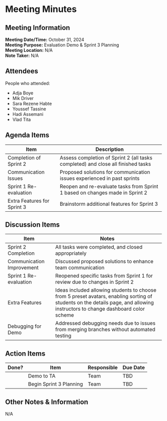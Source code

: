 # Meeting Minutes
## Meeting Information
**Meeting Date/Time:** October 31, 2024  
**Meeting Purpose:** Evaluation Demo & Sprint 3 Planning  
**Meeting Location:** N/A  
**Note Taker:** N/A  

## Attendees
People who attended:
- Adja Boye
- Mik Driver
- Sara Rezene Habte
- Youssef Tassine
- Hadi Assemani
- Vlad Tita

## Agenda Items

Item | Description
---- | ----
Completion of Sprint 2 | Assess completion of Sprint 2 (all tasks completed) and close all finished tasks
Communication Issues | Proposed solutions for communication issues experienced in past sprints
Sprint 1 Re-evaluation | Reopen and re-evaluate tasks from Sprint 1 based on changes made in Sprint 2
Extra Features for Sprint 3 | Brainstorm additional features for Sprint 3

## Discussion Items
Item | Notes |
---- | ---- |
Sprint 2 Completion | All tasks were completed, and closed appropriately |
Communication Improvement | Discussed proposed solutions to enhance team communication |
Sprint 1 Re-evaluation | Reopened specific tasks from Sprint 1 for review due to changes in Sprint 2 |
Extra Features | Ideas included allowing students to choose from 5 preset avatars, enabling sorting of students on the details page, and allowing instructors to change dashboard color scheme |
Debugging for Demo | Addressed debugging needs due to issues from merging branches without automated testing |

## Action Items
| Done? | Item | Responsible | Due Date |
| ---- | ---- | ---- | ---- |
| | Demo to TA | Team | TBD |
| | Begin Sprint 3 Planning | Team | TBD |

## Other Notes & Information
N/A
